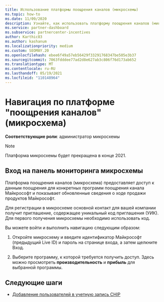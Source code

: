 ```yaml
---
title: Использование платформы поощрения каналов (микросхемы)
ms.topic: how-to
ms.date: 11/09/2020
description: Узнайте, как использовать платформу поощрения каналов (микросхемы) для работы с поощрениями. Примечание. Эта платформа будет прекращена в конце 2021.
ms.service: partner-dashboard
ms.subservice: partnercenter-incentives
author: Karthic83
ms.author: kashanum
ms.localizationpriority: medium
ms.custom: SEOMAY.20
ms.openlocfilehash: ebee6f49a57eb56429f33291768347be505e3b37
ms.sourcegitcommit: 7063fdddee77ad2d8e627ab3c806f76d173ab652
ms.translationtype: MT
ms.contentlocale: ru-RU
ms.lasthandoff: 05/19/2021
ms.locfileid: "110148964"
---
```

# <a name="navigate-the-channel-incentives-platform-chip"></a>Навигация по платформе "поощрения каналов" (микросхема)

**Соответствующие роли**: администратор микросхемы

>[!NOTE]
>Платформа микросхемы будет прекращена в конце 2021.

## <a name="sign-into-the-chip-dashboard"></a>Вход на панель мониторинга микросхемы

Платформа поощрения каналов (микросхема) предоставляет доступ к данным поощрения для конкретных программ поощрения канала Майкрософт и показывает обновленные сведения о ходе продажи продуктов Майкрософт.

Для регистрации в микросхеме основной контакт для вашей компании получит приглашение, содержащее уникальный код приглашения (УИК). Для первого получения микросхемы необходимо использовать код.


Вы можете войти и выполнить навигацию следующим образом:

1. Откройте микросхему и введите идентификатор Майкрософт (предыдущий Live ID) и пароль на странице входа, а затем щелкните Вход.
 
1. Выберите программу, к которой требуется получить доступ.
Здесь можно просмотреть **производительность** и **прибыль** для выбранной программы. 

## <a name="next-steps"></a>Следующие шаги

- [Добавление пользователей в учетную запись CHIP](chip-users.md)